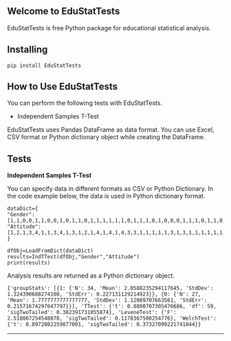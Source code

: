 ## Welcome to EduStatTests
EduStatTests is free Python package for educational statistical analysis.

## Installing

    pip install EduStatTests
    
## How to Use EduStatTests
You can perform the following tests with EduStatTests.

 - Independent Samples T-Test

EduStatTests uses Pandas DataFrame as data format. You can use Excel, CSV format or Python dictionary object while creating the DataFrame.

## Tests

**Independent  Samples T-Test**

You can specify data in different formats as CSV or Python Dictionary. In the code example below, the data is used in Python dictionary format.

    dataDict={
    "Gender": [1,1,0,0,1,1,0,0,1,0,1,1,0,1,1,1,1,1,1,0,1,1,1,0,1,0,0,0,1,1,1,0,1,1,0,0,0,1,0,1,1,0,0,0,0,1,0,0,1,1,0,1,1,1,0,1,1,0,1,0,0],
    "Attitude":[1,2,1,3,4,1,1,3,4,1,3,1,2,1,4,1,4,1,4,3,3,1,1,1,1,1,3,1,3,1,1,1,1,1,1,1,1,4,3,1,4,4,1,2,1,1,1,1,1,2,4,1,4,2,1,4,1,4,1,1,1]
    }
    
	dfObj=LoadFromDict(dataDict)
	results=IndTTest(dfObj,"Gender","Attitude")
	print(results)


 Analysis results are returned as a Python dictionary object. 

    {'groupStats': [{1: {'N': 34, 'Mean': 2.0588235294117645, 'StdDev': 1.324390688274108, 'StdErr': 0.227131129214923}}, {0: {'N': 27, 'Mean': 1.7777777777777777, 'StdDev': 1.12089707663561, 'StdErr': 0.21571674297647797}}], 'TTest': {'t': 0.8800707305476686, 'df': 59, 'sigTwoTailed': 0.382391731055874}, 'LeveneTest': {'F': 2.518867254548078, 'sigTwoTailed': 0.1178367500254776}, 'WelchTest': {'t': 0.8972082259877001, 'sigTwoTailed': 0.37327099221741844}}

----------

 
